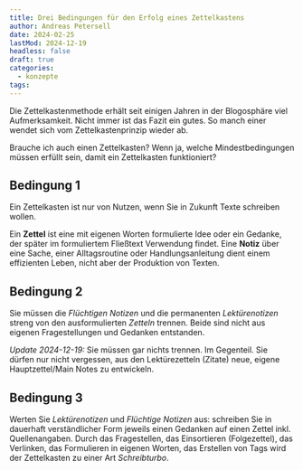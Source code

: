 ```yaml
---
title: Drei Bedingungen für den Erfolg eines Zettelkastens
author: Andreas Petersell
date: 2024-02-25
lastMod: 2024-12-19
headless: false
draft: true
categories:
  - konzepte
tags:
---
```

Die Zettelkastenmethode erhält seit einigen Jahren in der Blogosphäre viel Aufmerksamkeit. Nicht immer ist das Fazit ein gutes. So manch einer wendet sich vom Zettelkastenprinzip wieder ab.
<!--more-->

Brauche ich auch einen Zettelkasten? Wenn ja, welche Mindestbedingungen müssen erfüllt sein, damit ein Zettelkasten funktioniert?

## Bedingung 1
Ein Zettelkasten ist nur von Nutzen, wenn Sie in Zukunft Texte schreiben wollen.

Ein **Zettel** ist eine mit eigenen Worten formulierte Idee oder ein Gedanke, der später im formuliertem Fließtext Verwendung findet. Eine **Notiz** über eine Sache, einer Alltagsroutine oder Handlungsanleitung dient einem effizienten Leben, nicht aber der Produktion von Texten.

## Bedingung 2
Sie müssen die *Flüchtigen Notizen* und die permanenten *Lektürenotizen* streng von den ausformulierten *Zetteln* trennen. Beide sind nicht aus eigenen Fragestellungen und Gedanken entstanden.

*Update 2024-12-19:* Sie müssen gar nichts trennen. Im Gegenteil. Sie dürfen nur nicht vergessen, aus den Lektürezetteln (Zitate) neue, eigene Hauptzettel/Main Notes zu entwickeln.

## Bedingung 3
Werten Sie *Lektürenotizen* und *Flüchtige Notizen* aus: schreiben Sie in dauerhaft verständlicher Form jeweils einen Gedanken auf einen Zettel inkl. Quellenangaben. Durch das Fragestellen, das Einsortieren (Folgezettel),  das Verlinken, das Formulieren in eigenen Worten, das Erstellen von Tags wird der Zettelkasten zu einer Art *Schreibturbo*.
